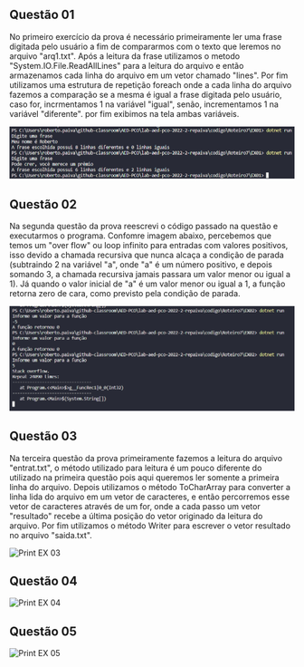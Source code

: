 ## Questão 01

No primeiro exercício da prova é necessário primeiramente ler uma frase digitada pelo usuário a fim de compararmos com o texto que leremos no arquivo "arq1.txt". Após a leitura da frase utilizamos o metodo "System.IO.File.ReadAllLines" para a leitura do arquivo e então armazenamos cada linha do arquivo em um vetor chamado "lines". Por fim utilizamos uma estrutura de repetição foreach onde a cada linha do arquivo fazemos a comparação se a mesma é igual a frase digitada pelo usuário, caso for, incrmentamos 1 na variável "igual", senão, incrementamos 1 na variável "diferente". por fim exibimos na tela ambas variáveis.

![Print EX 01](img/EX01.png)

## Questão 02

Na segunda questão da prova reescrevi o código passado na questão e executarmos o programa. Confomre imagem abaixo, percebemos que temos um "over flow" ou loop infinito para entradas com valores positivos, isso devido a chamada recursiva que nunca alcaça a condição de parada (subtraindo 2 na variável "a", onde "a" é um número positivo, e depois somando 3, a chamada recursiva jamais passara um valor menor ou igual a 1). Já quando o valor inicial de "a" é um valor menor ou igual a 1, a função retorna zero de cara, como previsto pela condição de parada. 

![Print EX 02](img/EX02.png)

## Questão 03

Na terceira questão da prova primeiramente fazemos a leitura do arquivo "entrat.txt", o método utilizado para leitura é um pouco diferente do utilizado na primeira questão pois aqui queremos ler somente a primeira linha do arquivo. Depois utilizamos o método ToCharArray para converter a linha lida do arquivo em um vetor de caracteres, e então percorremos esse vetor de caracteres através de um for, onde a cada passo um vetor "resultado" recebe a última posição do vetor originado da leitura do arquivo. Por fim utilizamos o método Writer para escrever o vetor resultado no arquivo "saida.txt". 

![Print EX 03](img/EX03)

## Questão 04

![Print EX 04](img/EX04)

## Questão 05

![Print EX 05](img/EX05)
